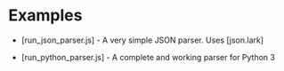 # Examples

- [run_json_parser.js] - A very simple JSON parser. Uses [json.lark]

- [run_python_parser.js] - A complete and working parser for Python 3